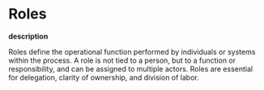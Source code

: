 # Roles

**description**

Roles define the operational function performed by individuals or systems within the process. A role is not tied to a person, but to a function or responsibility, and can be assigned to multiple actors. Roles are essential for delegation, clarity of ownership, and division of labor.